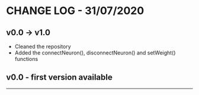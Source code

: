 # CHANGE LOG - 31/07/2020

## v0.0 -> v1.0

* Cleaned the repository 
* Added the connectNeuron(), disconnectNeuron() and setWeight() functions

## v0.0 - first version available

------------------------------------
